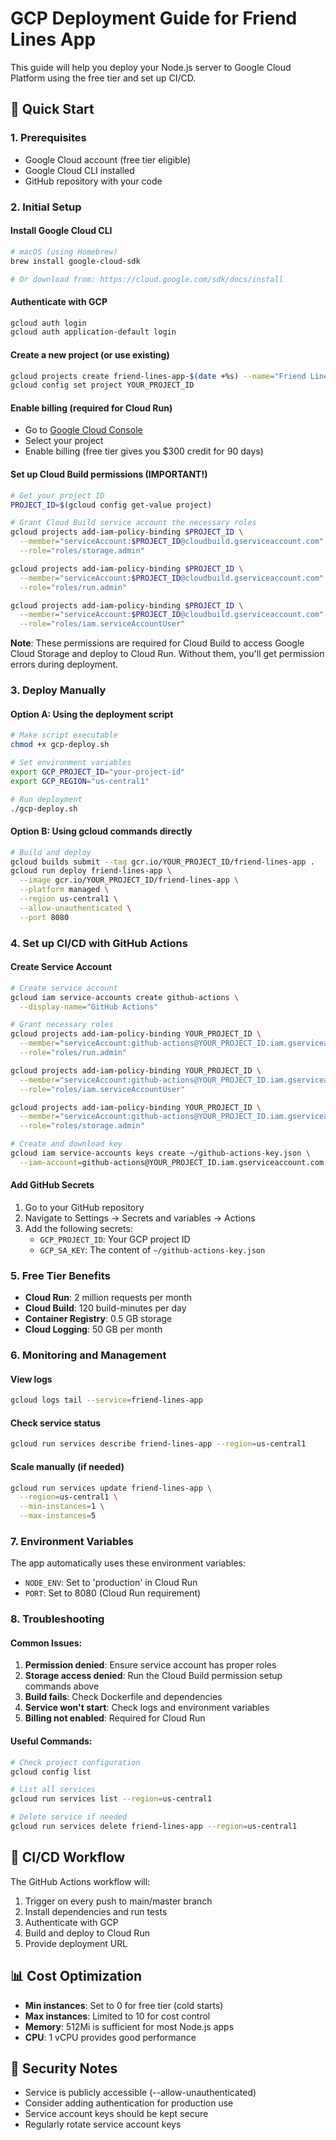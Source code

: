 # GCP Deployment Guide for Friend Lines App

This guide will help you deploy your Node.js server to Google Cloud Platform using the free tier and set up CI/CD.

## 🚀 Quick Start

### 1. Prerequisites
- Google Cloud account (free tier eligible)
- Google Cloud CLI installed
- GitHub repository with your code

### 2. Initial Setup

#### Install Google Cloud CLI
```bash
# macOS (using Homebrew)
brew install google-cloud-sdk

# Or download from: https://cloud.google.com/sdk/docs/install
```

#### Authenticate with GCP
```bash
gcloud auth login
gcloud auth application-default login
```

#### Create a new project (or use existing)
```bash
gcloud projects create friend-lines-app-$(date +%s) --name="Friend Lines App"
gcloud config set project YOUR_PROJECT_ID
```

#### Enable billing (required for Cloud Run)
- Go to [Google Cloud Console](https://console.cloud.google.com)
- Select your project
- Enable billing (free tier gives you $300 credit for 90 days)

#### Set up Cloud Build permissions (IMPORTANT!)
```bash
# Get your project ID
PROJECT_ID=$(gcloud config get-value project)

# Grant Cloud Build service account the necessary roles
gcloud projects add-iam-policy-binding $PROJECT_ID \
  --member="serviceAccount:$PROJECT_ID@cloudbuild.gserviceaccount.com" \
  --role="roles/storage.admin"

gcloud projects add-iam-policy-binding $PROJECT_ID \
  --member="serviceAccount:$PROJECT_ID@cloudbuild.gserviceaccount.com" \
  --role="roles/run.admin"

gcloud projects add-iam-policy-binding $PROJECT_ID \
  --member="serviceAccount:$PROJECT_ID@cloudbuild.gserviceaccount.com" \
  --role="roles/iam.serviceAccountUser"
```

**Note**: These permissions are required for Cloud Build to access Google Cloud Storage and deploy to Cloud Run. Without them, you'll get permission errors during deployment.

### 3. Deploy Manually

#### Option A: Using the deployment script
```bash
# Make script executable
chmod +x gcp-deploy.sh

# Set environment variables
export GCP_PROJECT_ID="your-project-id"
export GCP_REGION="us-central1"

# Run deployment
./gcp-deploy.sh
```

#### Option B: Using gcloud commands directly
```bash
# Build and deploy
gcloud builds submit --tag gcr.io/YOUR_PROJECT_ID/friend-lines-app .
gcloud run deploy friend-lines-app \
  --image gcr.io/YOUR_PROJECT_ID/friend-lines-app \
  --platform managed \
  --region us-central1 \
  --allow-unauthenticated \
  --port 8080
```

### 4. Set up CI/CD with GitHub Actions

#### Create Service Account
```bash
# Create service account
gcloud iam service-accounts create github-actions \
  --display-name="GitHub Actions"

# Grant necessary roles
gcloud projects add-iam-policy-binding YOUR_PROJECT_ID \
  --member="serviceAccount:github-actions@YOUR_PROJECT_ID.iam.gserviceaccount.com" \
  --role="roles/run.admin"

gcloud projects add-iam-policy-binding YOUR_PROJECT_ID \
  --member="serviceAccount:github-actions@YOUR_PROJECT_ID.iam.gserviceaccount.com" \
  --role="roles/iam.serviceAccountUser"

gcloud projects add-iam-policy-binding YOUR_PROJECT_ID \
  --member="serviceAccount:github-actions@YOUR_PROJECT_ID.iam.gserviceaccount.com" \
  --role="roles/storage.admin"

# Create and download key
gcloud iam service-accounts keys create ~/github-actions-key.json \
  --iam-account=github-actions@YOUR_PROJECT_ID.iam.gserviceaccount.com
```

#### Add GitHub Secrets
1. Go to your GitHub repository
2. Navigate to Settings → Secrets and variables → Actions
3. Add the following secrets:
   - `GCP_PROJECT_ID`: Your GCP project ID
   - `GCP_SA_KEY`: The content of `~/github-actions-key.json`

### 5. Free Tier Benefits

- **Cloud Run**: 2 million requests per month
- **Cloud Build**: 120 build-minutes per day
- **Container Registry**: 0.5 GB storage
- **Cloud Logging**: 50 GB per month

### 6. Monitoring and Management

#### View logs
```bash
gcloud logs tail --service=friend-lines-app
```

#### Check service status
```bash
gcloud run services describe friend-lines-app --region=us-central1
```

#### Scale manually (if needed)
```bash
gcloud run services update friend-lines-app \
  --region=us-central1 \
  --min-instances=1 \
  --max-instances=5
```

### 7. Environment Variables

The app automatically uses these environment variables:
- `NODE_ENV`: Set to 'production' in Cloud Run
- `PORT`: Set to 8080 (Cloud Run requirement)

### 8. Troubleshooting

#### Common Issues:
1. **Permission denied**: Ensure service account has proper roles
2. **Storage access denied**: Run the Cloud Build permission setup commands above
3. **Build fails**: Check Dockerfile and dependencies
4. **Service won't start**: Check logs and environment variables
5. **Billing not enabled**: Required for Cloud Run

#### Useful Commands:
```bash
# Check project configuration
gcloud config list

# List all services
gcloud run services list --region=us-central1

# Delete service if needed
gcloud run services delete friend-lines-app --region=us-central1
```

## 🔄 CI/CD Workflow

The GitHub Actions workflow will:
1. Trigger on every push to main/master branch
2. Install dependencies and run tests
3. Authenticate with GCP
4. Build and deploy to Cloud Run
5. Provide deployment URL

## 📊 Cost Optimization

- **Min instances**: Set to 0 for free tier (cold starts)
- **Max instances**: Limited to 10 for cost control
- **Memory**: 512Mi is sufficient for most Node.js apps
- **CPU**: 1 vCPU provides good performance

## 🚨 Security Notes

- Service is publicly accessible (--allow-unauthenticated)
- Consider adding authentication for production use
- Service account keys should be kept secure
- Regularly rotate service account keys
